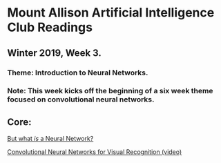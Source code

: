 # Mount Allison Artificial Intelligence Club Readings
## Winter 2019, Week 3.

### Theme: Introduction to Neural Networks.
### Note: This week kicks off the beginning of a six week theme focused on convolutional neural networks.

## Core:
[But what *is* a Neural Network?](https://www.youtube.com/watch?v=aircAruvnKk)

[Convolutional Neural Networks for Visual Recognition (video)](http://cs231n.github.io/neural-networks-1/)
